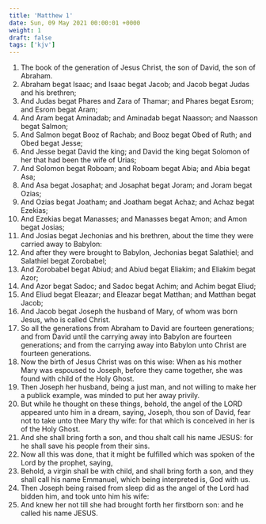 ```yaml
---
title: 'Matthew 1'
date: Sun, 09 May 2021 00:00:01 +0000
weight: 1
draft: false
tags: ['kjv'] 
---
```


1. The book of the generation of Jesus Christ, the son of David, the son of Abraham.
2. Abraham begat Isaac; and Isaac begat Jacob; and Jacob begat Judas and his brethren;
3. And Judas begat Phares and Zara of Thamar; and Phares begat Esrom; and Esrom begat Aram;
4. And Aram begat Aminadab; and Aminadab begat Naasson; and Naasson begat Salmon;
5. And Salmon begat Booz of Rachab; and Booz begat Obed of Ruth; and Obed begat Jesse;
6. And Jesse begat David the king; and David the king begat Solomon of her that had been the wife of Urias;
7. And Solomon begat Roboam; and Roboam begat Abia; and Abia begat Asa;
8. And Asa begat Josaphat; and Josaphat begat Joram; and Joram begat Ozias;
9. And Ozias begat Joatham; and Joatham begat Achaz; and Achaz begat Ezekias;
10. And Ezekias begat Manasses; and Manasses begat Amon; and Amon begat Josias;
11. And Josias begat Jechonias and his brethren, about the time they were carried away to Babylon:
12. And after they were brought to Babylon, Jechonias begat Salathiel; and Salathiel begat Zorobabel;
13. And Zorobabel begat Abiud; and Abiud begat Eliakim; and Eliakim begat Azor;
14. And Azor begat Sadoc; and Sadoc begat Achim; and Achim begat Eliud;
15. And Eliud begat Eleazar; and Eleazar begat Matthan; and Matthan begat Jacob;
16. And Jacob begat Joseph the husband of Mary, of whom was born Jesus, who is called Christ.
17. So all the generations from Abraham to David are fourteen generations; and from David until the carrying away into Babylon are fourteen generations; and from the carrying away into Babylon unto Christ are fourteen generations.
18. Now the birth of Jesus Christ was on this wise: When as his mother Mary was espoused to Joseph, before they came together, she was found with child of the Holy Ghost.
19. Then Joseph her husband, being a just man, and not willing to make her a publick example, was minded to put her away privily.
20. But while he thought on these things, behold, the angel of the LORD appeared unto him in a dream, saying, Joseph, thou son of David, fear not to take unto thee Mary thy wife: for that which is conceived in her is of the Holy Ghost.
21. And she shall bring forth a son, and thou shalt call his name JESUS: for he shall save his people from their sins.
22. Now all this was done, that it might be fulfilled which was spoken of the Lord by the prophet, saying,
23. Behold, a virgin shall be with child, and shall bring forth a son, and they shall call his name Emmanuel, which being interpreted is, God with us.
24. Then Joseph being raised from sleep did as the angel of the Lord had bidden him, and took unto him his wife:
25. And knew her not till she had brought forth her firstborn son: and he called his name JESUS.
